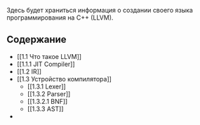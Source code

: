 Здесь будет храниться информация о создании своего языка программирования на C++ (LLVM).
## Содержание
 + [[1.1 Что такое LLVM]]
  + [[1.1.1 JIT Compiler]]
 + [[1.2 IR]]
 + [[1.3 Устройство компилятора]]
   + [[1.3.1 Lexer]]
   + [[1.3.2 Parser]]
    + [[1.3.2.1 BNF]]
   + [[1.3.3 AST]]
 + 